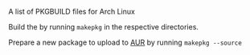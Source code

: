 A list of PKGBUILD files for Arch Linux

Build the by running ```makepkg``` in the respective directories.

Prepare a new package to upload to [AUR](http://aur.archlinux.org) by running ```makepkg --source```
